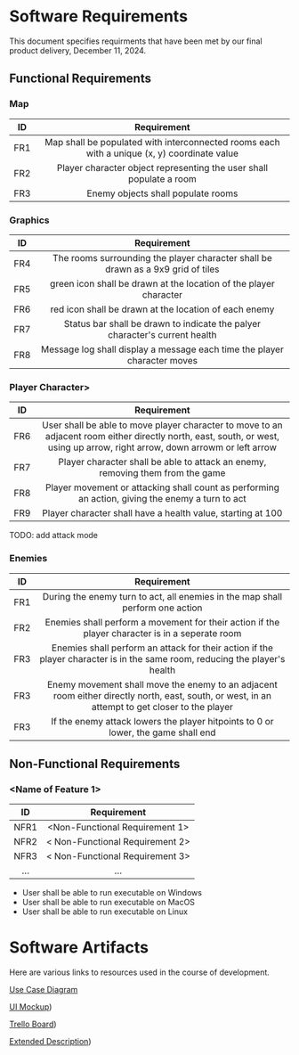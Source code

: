 # Software Requirements
This document specifies requirments that have been met by our final product delivery, December 11, 2024.

## Functional Requirements 

### Map
| ID  | Requirement     | 
| :-------------: | :----------: | 
| FR1 | Map shall be populated with interconnected rooms each with a unique (x, y) coordinate value | 
| FR2 | Player character object representing the user shall populate a room | 
| FR3 | Enemy objects shall populate rooms | 

### Graphics
| ID  | Requirement     | 
| :-------------: | :----------: | 
| FR4 | The rooms surrounding the player character shall be drawn as a 9x9 grid of tiles | 
| FR5 | green icon shall be drawn at the location of the player character | 
| FR6 | red icon shall be drawn at the location of each enemy | 
| FR7 | Status bar shall be drawn to indicate the palyer character's current health | 
| FR8 | Message log shall display a message each time the player character moves | 




### Player Character> 
| ID  | Requirement     | 
| :-------------: | :----------: | 
| FR6 | User shall be able to move player character to move to an adjacent room either directly north, east, south, or west, using up arrow, right arrow, down arrowm or left arrow | 
| FR7 | Player character shall be able to attack an enemy, removing them from the game | 
| FR8 | Player movement or attacking shall count as performing an action, giving the enemy a turn to act | 
| FR9 | Player character shall have a health value, starting at 100 | 
TODO: add attack mode


  
  

### Enemies
| ID  | Requirement     |
| :-------------: | :----------: | 
| FR1 | During the enemy turn to act, all enemies in the map shall perform one action | 
| FR2 | Enemies shall perform a movement for their action if the player character is in a seperate room | 
| FR3 | Enemies shall perform an attack for their action if the player character is in the same room, reducing the player's health | 
| FR3 | Enemy movement shall move the enemy to an adjacent room either directly north, east, south, or west, in an attempt to get closer to the player | 
| FR3 | If the enemy attack lowers the player hitpoints to 0 or lower, the game shall end | 





## Non-Functional Requirements

### <Name of Feature 1> 

| ID  | Requirement     | 
| :-------------: | :----------: | 
| NFR1 | <Non-Functional Requirement 1> | 
| NFR2 | < Non-Functional Requirement 2> |
| NFR3 | < Non-Functional Requirement 3> |
| … | … | 


* User shall be able to run executable on Windows
* User shall be able to run executable on MacOS
* User shall be able to run executable on Linux




# Software Artifacts

Here are various links to resources used in the course of development.

[Use Case Diagram](https://github.com/McMattheww/GVSU-CIS350-text-based-RPG/blob/main/artifacts/use_case_diagram/Use%20case%20diagram.pdf)

[UI Mockup](https://github.com/McMattheww/GVSU-CIS350-text-based-RPG/blob/main/artifacts/UI%20Mockup.pdf))

[Trello Board](https://trello.com/b/Vjng2tHl/text-based-rpg-scrum))

[Extended Description](https://github.com/McMattheww/GVSU-CIS350-text-based-RPG/blob/main/artifacts/extended_description.md))



